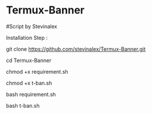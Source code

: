 # Termux-Banner
#Script by Stevinalex

Installation Step :

git clone https://github.com/stevinalex/Termux-Banner.git

cd Termux-Banner

chmod +x requirement.sh

chmod +x t-ban.sh

bash requirement.sh

bash t-ban.sh
